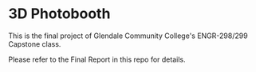 # 3D Photobooth

This is the final project of Glendale Community College's ENGR-298/299 Capstone class.

Please refer to the Final Report in this repo for details.
